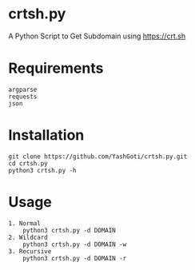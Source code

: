 # crtsh.py
A Python Script to Get Subdomain using https://crt.sh

# Requirements
```
argparse
requests
json
```

# Installation
```
git clone https://github.com/YashGoti/crtsh.py.git
cd crtsh.py
python3 crtsh.py -h
```

# Usage
```
1. Normal
    python3 crtsh.py -d DOMAIN
2. Wildcard
    python3 crtsh.py -d DOMAIN -w
3. Recursive
    python3 crtsh.py -d DOMAIN -r
```
